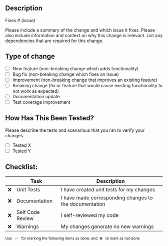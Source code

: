 ## Description

Fixes # (issue)

Please include a summary of the change and which issue it fixes. Please also include information and context on why this change is relevant. List any dependencies that are required for this change.

## Type of change

-   [ ] New feature (non-breaking change which adds functionality)
-   [ ] Bug fix (non-breaking change which fixes an issue)
-   [ ] Improvement (non-breaking change that improves an existing feature)
-   [ ] Breaking change (fix or feature that would cause existing functionality to not work as expected)
-   [ ] Documentation update
-   [ ] Test coverage improvement

## How Has This Been Tested?

Please describe the tests and scenarious that you ran to verify your changes.

-   [ ] Tested X
-   [ ] Tested Y

## Checklist:

|     | Task             | Description                                            |
| --- | ---------------- | ------------------------------------------------------ |
| ❌  | Unit Tests       | I have created unit tests for my changes               |
| ❌  | Documentation    | I have made corresponding changes to the documentation |
| ❌  | Self Code Review | I self-reviewed my code                                |
| ❌  | Warnings         | My changes generate no new warnings                    |

<sup>Use &nbsp; ✅ &nbsp; for marking the following items as done, and &nbsp;❌ &nbsp; to mark as not done</sup>

